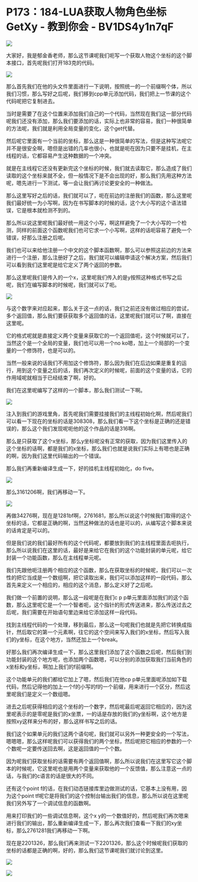 # P173：184-LUA获取人物角色坐标GetXy - 教到你会 - BV1DS4y1n7qF

![](img/5f1a09dc130a3084f0a95007eaddad02_0.png)

大家好，我是郁金香老师，那么这节课呢我们呃写一个获取人物这个坐标的这个脚本接口，首先呢我们打开183克的代码。



![](img/5f1a09dc130a3084f0a95007eaddad02_2.png)

那么首先我们在他的头文件里面进行一下说明，按照统一的一个前缀啊个体，所以我们习惯，那么写好之后呢，我们移到cpp单元添加代码，我们把上一节课的这个代码呢把它复制进去。

当时是需要了在这个位置来添加我们自己的一个代码，当然现在我们这一部分代码呢我们还没有添加，那么我们要添加的话，实际上也非常的容易，我们一种很简单的方法呢，我们就是利用全局变量的变化，这个get代替。

然后呢它里面有一个当前的坐标，那么这是一种很简单的写法，但是这种写法呢它并不是很安全啊，嗯但是出错的几率也很小，也就是呃在因为只要不是挂机，在主线程的话，它都容易产生这种数据的一个冲突。

就是在主线程它还没有更新完这个坐标的时候，我们就去读取它，那么造成了我们读取的这个坐标来就不全，但一般情况下是不会出现的好，那么我们先用这种方法呢，嗯先进行一下测试，等一会让我们再讨论更安全的一种做法。

那么这里写好之后的话，我们就可以了，呃在前边的注册我们的函数，那么这里呢我们最好统一为小写啊，因为在书写脚本的时候的话，这个大小写的这个语法错误，它是根本就检测不到的。

那么所以说这里呢我们最好统一用这个小写，啊这样避免了一个大小写的一个检测，同样的前面这个函数呢我们也可它求一个小写啊，这样的话呃容易了避免一个错误，好那么注册之后呢。

我们也可以来给他注册一个中文的这个脚本函数啊，那么可以参照这前边的方法来进行一个注册，那么注册好了之后，我们就可以编辑申请这个解决方案，然后我们可以看到我们这里呢是给它定义了两个返回的参数。

那么这里呢我们是传入的一个x，这里呢我们传入的是y按照这种格式书写之后呢，我们在编写脚本的时候呢，我们就可以了呃。



![](img/5f1a09dc130a3084f0a95007eaddad02_4.png)

与这个数字来对应起来，那么关于这一点的话，我们之前还没有做过相应的尝试，多个返回值，那么我们要获获取多个返回值的话，这里呢我们就可以了啊，直接在这里呢。

它的格式呢就是直接定义两个变量来获取它的一个返回值呃，这个时候就可以了，当然这个是一个全局的变量，我们也可以用一个no ko嗯，加上一个局部的一个变量的一个修饰符，也是可以的。

当然一般来说的话我们不用加这个修饰符，那么因为我们在后边如果是重复的运行，用到这个变量之后的话，我们再次定义的时候呢，前面的这个变量的话，它的作用域呢就相当于已经结束了啊，好的。

我们在这里呢编写了这样的一个脚本，那么我们测试一下啊。

![](img/5f1a09dc130a3084f0a95007eaddad02_6.png)

注入到我们的游戏里角，首先呢我们需要挂接我们的主线程初始化啊，然后呢我们可以看一下现在的坐标的话是308308，那么我们看一下这个坐标是正确的还是错误的，那么这个我们发现呢呃他的这个作品的话是316啊。

那么是只获取了这个x坐标，那么y坐标呢没有正常的获取，因为我们这里传入的这个坐标的话啊，都是我们的x坐标，那么我们也就是说我们实际上有嗯也是正确的啊，因为我们这里代码输出的一个错误。

那么我们再重新编译生成一下，好的挂机主线程初始化，do five。

![](img/5f1a09dc130a3084f0a95007eaddad02_8.png)

那么3161206啊，我们再移动一下。

![](img/5f1a09dc130a3084f0a95007eaddad02_10.png)

再做34276啊，现在是1281bf啊，2761681，那么所以说这个时候我们取得的这个坐标的话，它都是正确的啊，当然这种做法的话也是可以的，从编写这个脚本来说的话肯定是可以的。

但是我们说的我们最好所有的这个代码呢，都要放到我们的主线程里面去呃执行，那么所以说我们在这里的话，最好是来给它在我们的这个功能封装的单元呢，给它封装一个功能函数，那么在主线程单元呢。

我们先跟他呃注册两个相应的这个函数，那么在获取坐标的时候呢，我们可以一次性的把它当成是一个数组啊，把它读取出来，我们可以添加这样的一段代码，那么首先来定义一个相应的，相应的这个消息，那么定义好了之后呢。

我们做一个前置的说明，那么这一段呢是在我们c p p单元里面添加我们的这个函数，那么这里呢它是一个一个智者呃，这个指针的形式传送进来，那么传送过去之后呢，我们需要在开始语句里边来给它添加这样一段代码。

找到主线程代码的一个处理，移到最后，那么这一句呢我们也就是先把它转换成指针，然后取它的第一个元素啊，往它的这个空间来写入我们的x坐标，然后写入我们的y坐标，在这个地方，当然还加上一个break。

好那么我们再次编译生成一下，那么这里我们添加了这个函数之后呢，然后我们到功能封装的这个地方呢，也添加两个函数嗯，可以分别的添加获取我们当前角色的x坐标和y坐标，啊加上我们的f前缀啊。

这个功能单元的我们都给它加上了嗯，然后我们在他cp p单元里面呢添加如下载代码，然后记得他的加上一个f的小写的f的一个前缀，用来进行一个区分，然后这里呢我们是定义一个数组嗯。

进去之后呢获得相应的这个坐标的一个数字，然后呢最后呢返回它相应的，因为这里呢表示的是零呢是我们的x坐票，一的话是存放的我们的y坐标啊，这个地方是按照xy这样来分布的好，那么这样书写之后的话。

我们这个如果单元的我们这两个语句呢，我们就可以另外一种更安全的一个写法，嗯嗯嗯，那么这样呢我们可以获得我们的两个坐标，然后呢把它相应的参数的一个个数呢一定要传送回去啊，这是返回值的一个个数。

因为呢我们获取坐标的话需要有两个返回值啊，那么所以说我们在这里写它这个脚本的时候呢，它这里呢也是用两个变量来获取他的一个反馈值，那么注意这一点的话，与我们的c语言的话是很大的不同。

还有这个point f的话，在我们动态链接库里边做测试的话，它基本上没有用，因为这个point tf呢它是将我们的这个控制台输出我们的信息，那么所以说在这里呢我们另外写了一个调试信息的函数啊。

用来打印我们的一些调试信息啊，这个x y的一个数值好的，然后呢我们再次嗯来进行我们的输出，那么重新编译生成一下，那么再次我们查看一下我们的xy坐标，那么2761281我们再移动一下啊。

现在是2201326，那么我们再来测试一下2201326，那么这个时候呢我们获取的坐标的话都是正确的啊，好的，那么我们这节课呢我们就讨论到这里。



![](img/5f1a09dc130a3084f0a95007eaddad02_12.png)

![](img/5f1a09dc130a3084f0a95007eaddad02_13.png)
